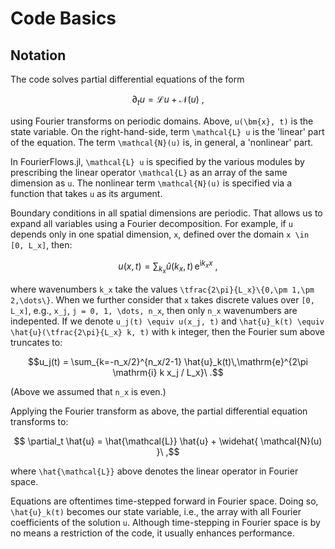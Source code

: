 # Code Basics

## Notation

The code solves partial differential equations of the form

```math
 \partial_t u = \mathcal{L}u + \mathcal{N}(u)\ ,
```
using Fourier transforms on periodic domains. Above, ``u(\bm{x}, t)`` is the state variable. 
On the right-hand-side, term ``\mathcal{L} u`` is the 'linear' part of the equation. The term 
``\mathcal{N}(u)`` is, in general, a 'nonlinear' part.

In FourierFlows.jl, ``\mathcal{L} u`` is specified by the various modules by prescribing the
linear operator ``\mathcal{L}`` as an array of the same dimension as ``u``. The nonlinear term 
``\mathcal{N}(u)`` is specified via a function that takes ``u`` as its argument.

Boundary conditions in all spatial dimensions are periodic. That allows us to expand all 
variables using a Fourier decomposition. For example, if ``u`` depends only in one spatial 
dimension, ``x``, defined over the domain ``x \in [0, L_x]``, then:

```math
u(x, t) = \sum_{k_x} \hat{u}(k_x, t) \, \mathrm{e}^{\mathrm{i} k_x x} \ ,
```

where wavenumbers ``k_x`` take the values ``\tfrac{2\pi}{L_x}\{0,\pm 1,\pm 2,\dots\}``. When we 
further consider that ``x`` takes discrete values over ``[0, L_x]``, e.g., ``x_j``,
``j = 0, 1, \dots, n_x``, then only ``n_x`` wavenumbers are indepented. If we denote ``u_j(t) \equiv u(x_j, t)`` and ``\hat{u}_k(t) \equiv \hat{u}(\tfrac{2\pi}{L_x} k, t)`` with ``k`` integer, then the 
Fourier sum above truncates to:

```math
u_j(t) = \sum_{k=-n_x/2}^{n_x/2-1} \hat{u}_k(t)\,\mathrm{e}^{2\pi \mathrm{i} k x_j / L_x}\ .
```

(Above we assumed that ``n_x`` is even.)

Applying the Fourier transform as above, the partial differential equation transforms to:

```math
 \partial_t \hat{u} = \hat{\mathcal{L}} \hat{u} + \widehat{ \mathcal{N}(u) }\ ,
```

where ``\hat{\mathcal{L}}`` above denotes the linear operator in Fourier space.

Equations are oftentimes time-stepped forward in Fourier space. Doing so, ``\hat{u}_k(t)`` 
becomes our state variable, i.e., the array with all Fourier coefficients of the solution 
``u``. Although time-stepping in Fourier space is by no means a restriction of the code, it 
usually enhances performance.